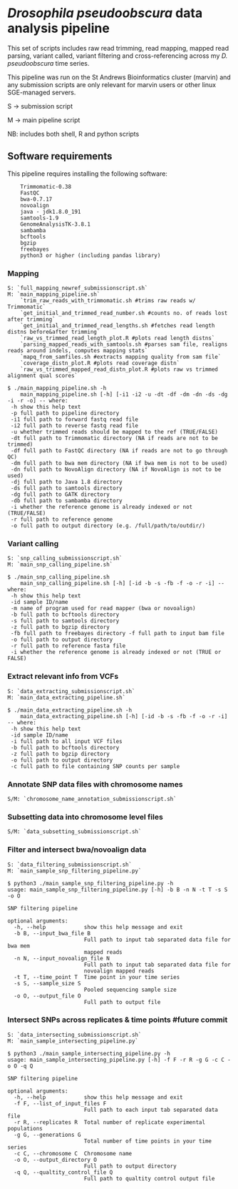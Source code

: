 # <i>Drosophila pseudoobscura</i> data analysis pipeline

This set of scripts includes raw read trimming, read mapping, mapped read parsing, variant called, variant filtering and cross-referencing across my <i>D. pseudoobscura</i> time series.

This pipeline was run on the St Andrews Bioinformatics cluster (marvin) and any submission scripts are only relevant for marvin users or other linux SGE-managed servers.

S -> submission script

M -> main pipeline script

NB: includes both shell, R and python scripts

## Software requirements

This pipeline requires installing the following software:
```
    Trimmomatic-0.38
    FastQC
    bwa-0.7.17
    novoalign
    java - jdk1.8.0_191
    samtools-1.9
    GenomeAnalysisTK-3.8.1
    sambamba
    bcftools
    bgzip
    freebayes
    python3 or higher (including pandas library)  
```

### Mapping

    S: `full_mapping_newref_submissionscript.sh`
	M: `main_mapping_pipeline.sh`
		`trim_raw_reads_with_trimmomatic.sh #trims raw reads w/ Trimmomatic`
		`get_initial_and_trimmed_read_number.sh #counts no. of reads lost after trimming`
		`get_initial_and_trimmed_read_lengths.sh #fetches read length distns before&after trimming`
		`raw_vs_trimmed_read_length_plot.R #plots read length distns`
		`parsing_mapped_reads_with_samtools.sh #parses sam file, realigns reads around indels, computes mapping stats`
		`mapq_from_samfiles.sh #extracts mapping quality from sam file`
		`coverage_distn_plot.R #plots read coverage distn`
		`raw_vs_trimmed_mapped_read_distn_plot.R #plots raw vs trimmed alignment qual scores`

```
$ ./main_mapping_pipeline.sh -h
    main_mapping_pipeline.sh [-h] [-i1 -i2 -u -dt -df -dm -dn -ds -dg -i -r -o] -- where:
 -h show this help text
 -p full path to pipeline directory
 -i1 full path to forward fastq read file
 -i2 full path to reverse fastq read file
 -u whether trimmed reads should be mapped to the ref (TRUE/FALSE)
 -dt full path to Trimmomatic directory (NA if reads are not to be trimmed)
 -df full path to FastQC directory (NA if reads are not to go through QC)
 -dm full path to bwa mem directory (NA if bwa mem is not to be used)
 -dn full path to NovoAlign directory (NA if NovoAlign is not to be used)
 -dj full path to Java 1.8 directory
 -ds full path to samtools directory
 -dg full path to GATK directory
 -db full path to sambamba directory
 -i whether the reference genome is already indexed or not (TRUE/FALSE)
 -r full path to reference genome
 -o full path to output directory (e.g. /full/path/to/outdir/)
```

### Variant calling

    S: `snp_calling_submissionscript.sh`
	M: `main_snp_calling_pipeline.sh`

```
$ ./main_snp_calling_pipeline.sh
    main_snp_calling_pipeline.sh [-h] [-id -b -s -fb -f -o -r -i] -- where:
 -h show this help text
 -id sample ID/name
 -m name of program used for read mapper (bwa or novoalign)
 -b full path to bcftools directory
 -s full path to samtools directory
 -z full path to bgzip directory
 -fb full path to freebayes directory -f full path to input bam file
 -o full path to output directory
 -r full path to reference fasta file
 -i whether the reference genome is already indexed or not (TRUE or FALSE)
```

### Extract relevant info from VCFs

    S: `data_extracting_submissionscript.sh`
	M: `main_data_extracting_pipeline.sh`

```
$ ./main_data_extracting_pipeline.sh -h
    main_data_extracting_pipeline.sh [-h] [-id -b -s -fb -f -o -r -i] -- where:
 -h show this help text
 -id sample ID/name
 -i full path to all input VCF files
 -b full path to bcftools directory
 -z full path to bgzip directory
 -o full path to output directory
 -c full path to file containing SNP counts per sample
```

### Annotate SNP data files with chromosome names

    S/M: `chromosome_name_annotation_submissionscript.sh`

### Subsetting data into chromosome level files

	S/M: `data_subsetting_submissionscript.sh`

### Filter and intersect bwa/novoalign data

	S: `data_filtering_submissionscript.sh`
	M: `main_sample_snp_filtering_pipeline.py`

```
$ python3 ./main_sample_snp_filtering_pipeline.py -h
usage: main_sample_snp_filtering_pipeline.py [-h] -b B -n N -t T -s S -o O

SNP filtering pipeline

optional arguments:
  -h, --help            show this help message and exit
  -b B, --input_bwa_file B
                        Full path to input tab separated data file for bwa mem
                        mapped reads
  -n N, --input_novoalign_file N
                        Full path to input tab separated data file for
                        novoalign mapped reads
  -t T, --time_point T  Time point in your time series
  -s S, --sample_size S
                        Pooled sequencing sample size
  -o O, --output_file O
                        Full path to output file
```
	
### Intersect SNPs across replicates & time points #future commit

	S: `data_intersecting_submissionscript.sh`
	M: `main_sample_intersecting_pipeline.py`

```
$ python3 ./main_sample_intersecting_pipeline.py -h
usage: main_sample_intersecting_pipeline.py [-h] -f F -r R -g G -c C -o O -q Q

SNP filtering pipeline

optional arguments:
  -h, --help            show this help message and exit
  -f F, --list_of_input_files F
                        Full path to each input tab separated data file
  -r R, --replicates R  Total number of replicate experimental populations
  -g G, --generations G
                        Total number of time points in your time series
  -c C, --chromosome C  Chromosome name
  -o O, --output_directory O
                        Full path to output directory
  -q Q, --qualtity_control_file Q
                        Full path to qualtity control output file
```

